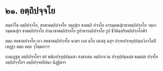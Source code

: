 <h1>๒๑. อตฺถิปจฺจโย</h1>
<p>สตฺตวิโธ อตฺถิปจฺจโย, สหชาตตฺถิปจฺจโย วตฺถุปุเร ชาตตฺถิ ปจฺจโย อารมฺมณปุเรชาตตฺถิปจฺจโย วตฺถารมฺมณปุเร ชาตตฺถิปจฺจโย ปจฺฉาชาตตฺถิปจฺจโย รูปาหารตฺถิปจฺจโย รูป ชีวิตินฺทฺริยตฺถิปจฺจโยติฯ</p>


<p>ตตฺถ สหชาตปจฺจโย เอว สหชาตตฺถิปจฺจโย นามฯ เอส นโย เสเสสุ ฉสุฯ ปจฺจยปจฺจยุปฺปนฺนวิภาโคปิ เหฎฺฐา ตตฺถ ตตฺถ วุโตฺตเยวฯ</p>


<p>เกนเฎฺฐน  อตฺถิปจฺจโยฯ สยํ ขณิกปจฺจุปฺปนฺนตา สงฺขาเตน อตฺถิภาเวน ปจฺจุปฺปนฺนสฺส ธมฺมสฺส ปจฺจโย อตฺถิปจฺจโยฯ อตฺถิปจฺจยทีปนา นิฎฺฐิตาฯ</p>





